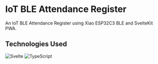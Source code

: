 # IoT BLE Attendance Register

An IoT BLE Attendance Register using Xiao ESP32C3 BLE and SvelteKit PWA.

## Technologies Used

![Svelte](https://img.shields.io/badge/svelte-%23f1413d.svg?style=for-the-badge&logo=svelte&logoColor=white)
![TypeScript](https://img.shields.io/badge/typescript-%23007ACC.svg?style=for-the-badge&logo=typescript&logoColor=white)